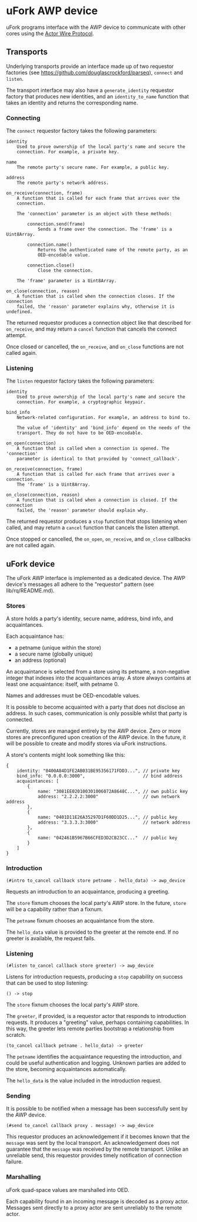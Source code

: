 # uFork AWP device

uFork programs interface with the AWP device to communicate with other cores
using the [Actor Wire Protocol](awp.md).

## Transports

Underlying transports provide an interface made up of two requestor factories
(see https://github.com/douglascrockford/parseq), `connect` and `listen`.

The transport interface may also have a `generate_identity` requestor factory
that produces new identities, and an `identity_to_name` function that takes an
identity and returns the corresponding name.

### Connecting

The `connect` requestor factory takes the following parameters:

    identity
        Used to prove ownership of the local party's name and secure the
        connection. For example, a private key.

    name
        The remote party's secure name. For example, a public key.

    address
        The remote party's network address.

    on_receive(connection, frame)
        A function that is called for each frame that arrives over the
        connection.

        The 'connection' parameter is an object with these methods:

            connection.send(frame)
                Sends a frame over the connection. The 'frame' is a Uint8Array.

            connection.name()
                Returns the authenticated name of the remote party, as an
                OED-encodable value.

            connection.close()
                Close the connection.

        The 'frame' parameter is a Uint8Array.

    on_close(connection, reason)
        A function that is called when the connection closes. If the connection
        failed, the 'reason' parameter explains why, otherwise it is undefined.

The returned requestor produces a connection object like that described for
`on_receive`, and may return a `cancel` function that cancels the connect
attempt.

Once closed or cancelled, the `on_receive`, and `on_close` functions are not
called again.

### Listening

The `listen` requestor factory takes the following parameters:

    identity
        Used to prove ownership of the local party's name and secure the
        connection. For example, a cryptographic keypair.

    bind_info
        Network-related configuration. For example, an address to bind to.

        The value of 'identity' and 'bind_info' depend on the needs of the
        transport. They do not have to be OED-encodable.

    on_open(connection)
        A function that is called when a connection is opened. The 'connection'
        parameter is identical to that provided by 'connect_callback'.

    on_receive(connection, frame)
        A function that is called for each frame that arrives over a connection.
        The 'frame' is a Uint8Array.

    on_close(connection, reason)
        A function that is called when a connection is closed. If the connection
        failed, the 'reason' parameter should explain why.

The returned requestor produces a `stop` function that stops listening when
called, and may return a `cancel` function that cancels the listen attempt.

Once stopped or cancelled, the `on_open`, `on_receive`, and `on_close` callbacks
are not called again.

## uFork device

The uFork AWP interface is implemented as a dedicated device. The AWP device's
messages all adhere to the "requestor" pattern (see lib/rq/README.md).

### Stores

A store holds a party's identity, secure name, address, bind info, and
acquaintances.

Each acquaintance has:
- a petname (unique within the store)
- a secure name (globally unique)
- an address (optional)

An acquaintance is selected from a store using its petname, a non-negative
integer that indexes into the acquaintances array. A store always contains at
least one acquaintance: itself, with petname 0.

Names and addresses must be OED-encodable values.

It is possible to become acquainted with a party that does not disclose an
address. In such cases, communication is only possible whilst that party is
connected.

Currently, stores are managed entirely by the AWP device. Zero or more stores
are preconfigured upon creation of the AWP device. In the future, it will be
possible to create and modify stores via uFork instructions.

A store's contents might look something like this:

    {
        identity: "0400A84D1FE2AB031BE95356171FDD3...", // private key
        bind_info: "0.0.0.0:3000",                      // bind address
        acquaintances: [
            {
                name: "3081EE020100301006072A8648C...", // own public key
                address: "2.2.2.2:3000"                 // own network address
            },
            {
                name: "0401D11E26A35297D1F60DD1D25...", // public key
                address: "3.3.3.3:3000"                 // network address
            },
            {
                name: "042461B5967B66CFED3D2CB23CC..."  // public key
            }
        ]
    }


### Introduction

    (#intro to_cancel callback store petname . hello_data) -> awp_device

Requests an introduction to an acquaintance, producing a greeting.

The `store` fixnum chooses the local party's AWP store. In the future, `store`
will be a capability rather than a fixnum.

The `petname` fixnum chooses an acquaintance from the store.

The `hello_data` value is provided to the greeter at the remote end. If no
greeter is available, the request fails.

### Listening

    (#listen to_cancel callback store greeter) -> awp_device

Listens for introduction requests, producing a `stop` capability on success that
can be used to stop listening:

    () -> stop

The `store` fixnum chooses the local party's AWP store.

The `greeter`, if provided, is a requestor actor that responds to introduction
requests. It produces a "greeting" value, perhaps containing capabilities. In
this way, the greeter lets remote parties bootstrap a relationship from scratch.

    (to_cancel callback petname . hello_data) -> greeter

The `petname` identifies the acquaintance requesting the introduction, and could
be useful authentication and logging. Unknown parties are added to the store,
becoming acquaintances automatically.

The `hello_data` is the value included in the introduction request.

### Sending

It is possible to be notified when a message has been successfully sent by the
AWP device.

    (#send to_cancel callback proxy . message) -> awp_device

This requestor produces an acknowledgement if it becomes known that the
`message` was sent by the local transport. An acknowledgement does not
guarantee that the `message` was received by the remote transport. Unlike an
unreliable send, this requestor provides timely notification of connection
failure.

### Marshalling

uFork quad-space values are marshalled into OED.

Each capability found in an incoming message is decoded as a proxy actor.
Messages sent directly to a proxy actor are sent unreliably to the remote
actor.
